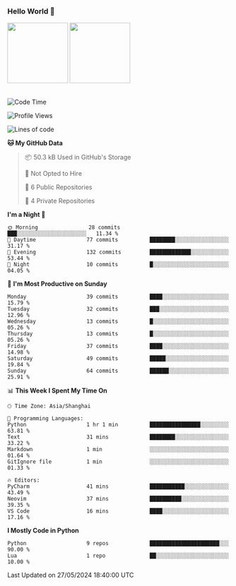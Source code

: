 ### Hello World 👋
<img align="" height="137px" src="https://github-readme-stats.vercel.app/api?username=myhMARS&hide_title=true&hide_border=true&show_icons=trueline_height=21&text_color=000&icon_color=000&bg_color=0,ea6161,ffc64d,fffc4d,52fa5a&theme=graywhite" /> </div>
<img align="" height="137px" src="https://github-readme-stats-git-masterrstaa-rickstaa.vercel.app/api/top-langs/?username=myhMARS&hide_title=true&hide_border=true&layout=compact&langs_count=6&text_color=000&icon_color=fff&bg_color=0,52fa5a,4dfcff,c64dff&theme=graywhite" /><br><br>

<!--START_SECTION:waka-->
![Code Time](http://img.shields.io/badge/Code%20Time-242%20hrs%2017%20mins-blue)

![Profile Views](http://img.shields.io/badge/Profile%20Views-0-blue)

![Lines of code](https://img.shields.io/badge/From%20Hello%20World%20I%27ve%20Written-196.6%20thousand%20lines%20of%20code-blue)

**🐱 My GitHub Data** 

> 📦 50.3 kB Used in GitHub's Storage 
 > 
> 🚫 Not Opted to Hire
 > 
> 📜 6 Public Repositories 
 > 
> 🔑 4 Private Repositories 
 > 
**I'm a Night 🦉** 

```text
🌞 Morning                28 commits          ███░░░░░░░░░░░░░░░░░░░░░░   11.34 % 
🌆 Daytime                77 commits          ████████░░░░░░░░░░░░░░░░░   31.17 % 
🌃 Evening                132 commits         █████████████░░░░░░░░░░░░   53.44 % 
🌙 Night                  10 commits          █░░░░░░░░░░░░░░░░░░░░░░░░   04.05 % 
```
📅 **I'm Most Productive on Sunday** 

```text
Monday                   39 commits          ████░░░░░░░░░░░░░░░░░░░░░   15.79 % 
Tuesday                  32 commits          ███░░░░░░░░░░░░░░░░░░░░░░   12.96 % 
Wednesday                13 commits          █░░░░░░░░░░░░░░░░░░░░░░░░   05.26 % 
Thursday                 13 commits          █░░░░░░░░░░░░░░░░░░░░░░░░   05.26 % 
Friday                   37 commits          ████░░░░░░░░░░░░░░░░░░░░░   14.98 % 
Saturday                 49 commits          █████░░░░░░░░░░░░░░░░░░░░   19.84 % 
Sunday                   64 commits          ██████░░░░░░░░░░░░░░░░░░░   25.91 % 
```


📊 **This Week I Spent My Time On** 

```text
🕑︎ Time Zone: Asia/Shanghai

💬 Programming Languages: 
Python                   1 hr 1 min          ████████████████░░░░░░░░░   63.81 % 
Text                     31 mins             ████████░░░░░░░░░░░░░░░░░   33.22 % 
Markdown                 1 min               ░░░░░░░░░░░░░░░░░░░░░░░░░   01.64 % 
GitIgnore file           1 min               ░░░░░░░░░░░░░░░░░░░░░░░░░   01.33 % 

🔥 Editors: 
PyCharm                  41 mins             ███████████░░░░░░░░░░░░░░   43.49 % 
Neovim                   37 mins             ██████████░░░░░░░░░░░░░░░   39.35 % 
VS Code                  16 mins             ████░░░░░░░░░░░░░░░░░░░░░   17.16 % 
```

**I Mostly Code in Python** 

```text
Python                   9 repos             ██████████████████████░░░   90.00 % 
Lua                      1 repo              ██░░░░░░░░░░░░░░░░░░░░░░░   10.00 % 
```




 Last Updated on 27/05/2024 18:40:00 UTC
<!--END_SECTION:waka-->

<!--
**myhMARS/myhMARS** is a ✨ _special_ ✨ repository because its `README.md` (this file) appears on your GitHub profile.

Here are some ideas to get you started:

- 🔭 I’m currently working on ...
- 🌱 I’m currently learning ...
- 👯 I’m looking to collaborate on ...
- 🤔 I’m looking for help with ...
- 💬 Ask me about ...
- 📫 How to reach me: ...
- 😄 Pronouns: ...
- ⚡ Fun fact: ...
-->
